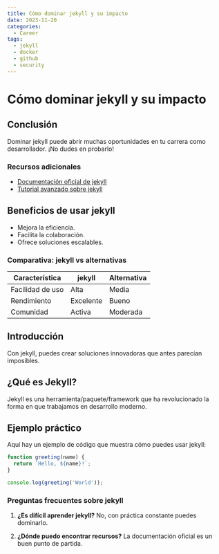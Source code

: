 ```yaml
---
title: Cómo dominar jekyll y su impacto
date: 2023-11-20
categories: 
  - Career
tags:
  - jekyll
  - docker
  - github
  - security
---
```


# Cómo dominar jekyll y su impacto

## Conclusión

Dominar jekyll puede abrir muchas oportunidades en tu carrera como desarrollador. ¡No dudes en probarlo!

### Recursos adicionales

- [Documentación oficial de jekyll](https://example.com)
- [Tutorial avanzado sobre jekyll](https://example.com/tutorial)

## Beneficios de usar jekyll

- Mejora la eficiencia.
- Facilita la colaboración.
- Ofrece soluciones escalables.

### Comparativa: jekyll vs alternativas

| Característica | jekyll | Alternativa |
|---------------|-------------|------------|
| Facilidad de uso | Alta | Media |
| Rendimiento | Excelente | Bueno |
| Comunidad | Activa | Moderada |

## Introducción

Con jekyll, puedes crear soluciones innovadoras que antes parecían imposibles.

## ¿Qué es Jekyll?

Jekyll es una herramienta/paquete/framework que ha revolucionado la forma en que trabajamos en desarrollo moderno.

## Ejemplo práctico

Aquí hay un ejemplo de código que muestra cómo puedes usar jekyll:

```javascript
function greeting(name) {
  return `Hello, ${name}!`;
}

console.log(greeting('World'));
```

### Preguntas frecuentes sobre jekyll

1. **¿Es difícil aprender jekyll?**
   No, con práctica constante puedes dominarlo.

2. **¿Dónde puedo encontrar recursos?**
   La documentación oficial es un buen punto de partida.